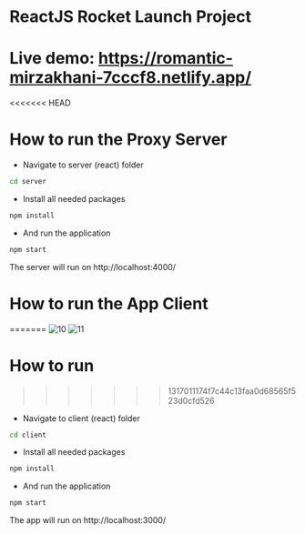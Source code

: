 # ReactJS Rocket Launch Project

# Live demo: https://romantic-mirzakhani-7cccf8.netlify.app/

<<<<<<< HEAD
# How to run the Proxy Server

- Navigate to server (react) folder
```bash
cd server
```
- Install all needed packages
```bash
npm install
```
- And run the application
```bash
npm start
```
The server will run on http://localhost:4000/

# How to run the App Client
=======
![10](https://user-images.githubusercontent.com/26245125/121139891-f09a3700-c841-11eb-8621-0eb397c893c5.JPG)
![11](https://user-images.githubusercontent.com/26245125/121139895-f263fa80-c841-11eb-81c1-0d87a4be7d65.JPG)

# How to run 
>>>>>>> 1317011174f7c44c13faa0d68565f523d0cfd526

- Navigate to client (react) folder
```bash
cd client
```
- Install all needed packages
```bash
npm install
```
- And run the application
```bash
npm start
```
The app will run on http://localhost:3000/

